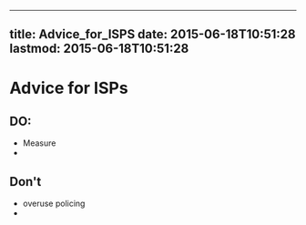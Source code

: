 
---
title: Advice_for_ISPS
date: 2015-06-18T10:51:28
lastmod: 2015-06-18T10:51:28
---
Advice for ISPs
===============

DO:
---

-   Measure
-   

Don't
-----

-   overuse policing
-   
